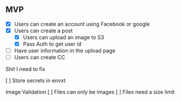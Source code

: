 ## MVP

- [x] Users can create an account using Facebook or google
- [x] Users can create a post
  - [x] Users can upload an image to S3
  - [x] Pass Auth to get user id
- [ ] Have user information in the upload page
- [ ] Users can create CC

Shit I need to fix

[ ] Store secrets in envxt

Image Validation
[ ] Files can only be images
[ ] Files need a size limit

